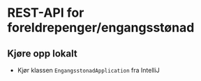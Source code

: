 # REST-API for foreldrepenger/engangsstønad

## Kjøre opp lokalt
* Kjør klassen ```EngangsstonadApplication``` fra IntelliJ
